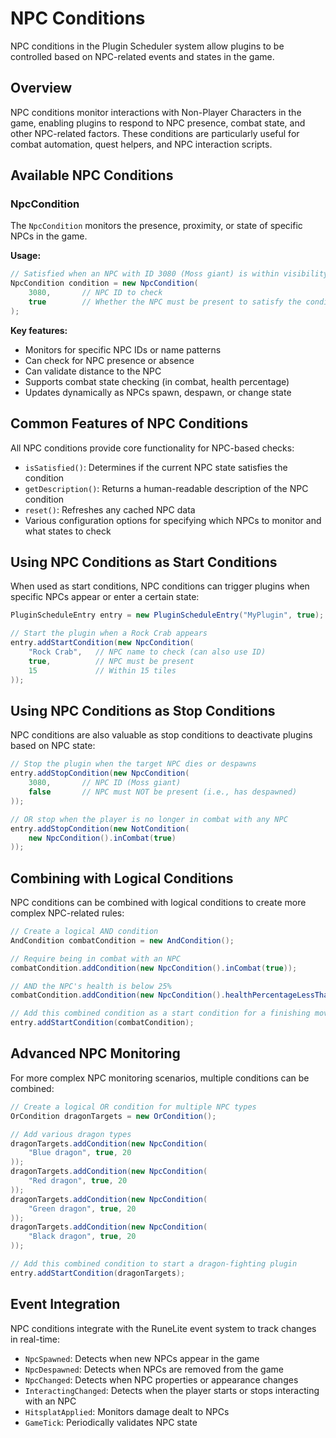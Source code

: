 # NPC Conditions

NPC conditions in the Plugin Scheduler system allow plugins to be controlled based on NPC-related events and states in the game.

## Overview

NPC conditions monitor interactions with Non-Player Characters in the game, enabling plugins to respond to NPC presence, combat state, and other NPC-related factors. These conditions are particularly useful for combat automation, quest helpers, and NPC interaction scripts.

## Available NPC Conditions

### NpcCondition

The `NpcCondition` monitors the presence, proximity, or state of specific NPCs in the game.

**Usage:**
```java
// Satisfied when an NPC with ID 3080 (Moss giant) is within visibility range
NpcCondition condition = new NpcCondition(
    3080,       // NPC ID to check
    true        // Whether the NPC must be present to satisfy the condition
);
```

**Key features:**
- Monitors for specific NPC IDs or name patterns
- Can check for NPC presence or absence
- Can validate distance to the NPC
- Supports combat state checking (in combat, health percentage)
- Updates dynamically as NPCs spawn, despawn, or change state

## Common Features of NPC Conditions

All NPC conditions provide core functionality for NPC-based checks:

- `isSatisfied()`: Determines if the current NPC state satisfies the condition
- `getDescription()`: Returns a human-readable description of the NPC condition
- `reset()`: Refreshes any cached NPC data
- Various configuration options for specifying which NPCs to monitor and what states to check

## Using NPC Conditions as Start Conditions

When used as start conditions, NPC conditions can trigger plugins when specific NPCs appear or enter a certain state:

```java
PluginScheduleEntry entry = new PluginScheduleEntry("MyPlugin", true);

// Start the plugin when a Rock Crab appears
entry.addStartCondition(new NpcCondition(
    "Rock Crab",   // NPC name to check (can also use ID)
    true,          // NPC must be present
    15             // Within 15 tiles
));
```

## Using NPC Conditions as Stop Conditions

NPC conditions are also valuable as stop conditions to deactivate plugins based on NPC state:

```java
// Stop the plugin when the target NPC dies or despawns
entry.addStopCondition(new NpcCondition(
    3080,       // NPC ID (Moss giant)
    false       // NPC must NOT be present (i.e., has despawned)
));

// OR stop when the player is no longer in combat with any NPC
entry.addStopCondition(new NotCondition(
    new NpcCondition().inCombat(true)
));
```

## Combining with Logical Conditions

NPC conditions can be combined with logical conditions to create more complex NPC-related rules:

```java
// Create a logical AND condition
AndCondition combatCondition = new AndCondition();

// Require being in combat with an NPC
combatCondition.addCondition(new NpcCondition().inCombat(true));

// AND the NPC's health is below 25%
combatCondition.addCondition(new NpcCondition().healthPercentageLessThan(25));

// Add this combined condition as a start condition for a finishing move plugin
entry.addStartCondition(combatCondition);
```

## Advanced NPC Monitoring

For more complex NPC monitoring scenarios, multiple conditions can be combined:

```java
// Create a logical OR condition for multiple NPC types
OrCondition dragonTargets = new OrCondition();

// Add various dragon types
dragonTargets.addCondition(new NpcCondition(
    "Blue dragon", true, 20
));
dragonTargets.addCondition(new NpcCondition(
    "Red dragon", true, 20
));
dragonTargets.addCondition(new NpcCondition(
    "Green dragon", true, 20
));
dragonTargets.addCondition(new NpcCondition(
    "Black dragon", true, 20
));

// Add this combined condition to start a dragon-fighting plugin
entry.addStartCondition(dragonTargets);
```

## Event Integration

NPC conditions integrate with the RuneLite event system to track changes in real-time:

- `NpcSpawned`: Detects when new NPCs appear in the game
- `NpcDespawned`: Detects when NPCs are removed from the game
- `NpcChanged`: Detects when NPC properties or appearance changes
- `InteractingChanged`: Detects when the player starts or stops interacting with an NPC
- `HitsplatApplied`: Monitors damage dealt to NPCs
- `GameTick`: Periodically validates NPC state
